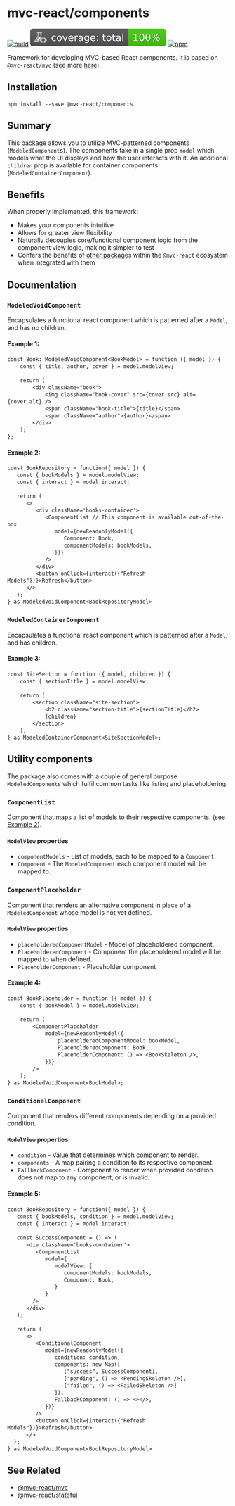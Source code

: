 # mvc-react/components

[![build](https://github.com/Grod56/mvc-react/actions/workflows/components-build.yml/badge.svg)](https://github.com/Grod56/mvc-react/actions/workflows/components-build.yml) [![coverage](https://raw.githubusercontent.com/Grod56/mvc-react/main/badges/packages/components/coverage-total.svg)](https://github.com/Grod56/mvc-react/actions/workflows/components-coverage.yml) [![npm](https://img.shields.io/npm/v/%40mvc-react%2Fcomponents)](https://www.npmjs.com/package/@mvc-react/components)

Framework for developing MVC-based React components. It is based on `@mvc-react/mvc` (see more [here](https://github.com/Grod56/mvc-react/tree/main/packages/mvc#readme)).

## Installation

```console
npm install --save @mvc-react/components
```

## Summary

This package allows you to utilize MVC-patterned components (`ModeledComponent`s). The components
take in a single prop `model` which models what the UI displays and how the user interacts with it. An additional `children` prop is available for container components (`ModeledContainerComponent`).

## Benefits

When properly implemented, this framework:

-   Makes your components intuitive
-   Allows for greater view flexibility
-   Naturally decouples core/functional component logic from the component view logic,
    making it simpler to test
-   Confers the benefits of [other packages](#see-related) within the `@mvc-react` ecosystem when integrated with them

## Documentation

### `ModeledVoidComponent`

Encapsulates a functional react component which is patterned after a `Model`, and has no children.

#### Example 1:

```tsx
const Book: ModeledVoidComponent<BookModel> = function ({ model }) {
	const { title, author, cover } = model.modelView;

	return (
		<div className="book">
			<img className="book-cover" src={cover.src} alt={cover.alt} />
			<span className="book-title">{title}</span>
			<span className="author">{author}</span>
		</div>
	);
};
```

#### Example 2:

```tsx
const BookRepository = function({ model }) {
   const { bookModels } = model.modelView;
   const { interact } = model.interact;

   return (
      <>
         <div className='books-container'>
            <ComponentList // This component is available out-of-the-box
               model={newReadonlyModel({
                  Component: Book,
                  componentModels: bookModels,
               })}
            />
         </div>
         <button onClick={interact({"Refresh Models"})}>Refresh</button>
      </>
   );
} as ModeledVoidComponent<BookRepositoryModel>
```

### `ModeledContainerComponent`

Encapsulates a functional react component which is patterned after a `Model`, and has children.

#### Example 3:

```tsx
const SiteSection = function ({ model, children }) {
	const { sectionTitle } = model.modelView;

	return (
		<section className="site-section">
			<h2 className="section-title">{sectionTitle}</h2>
			{children}
		</section>
	);
} as ModeledContainerComponent<SiteSectionModel>;
```

## Utility components

The package also comes with a couple of general purpose `ModeledComponents` which fulfil common
tasks like listing and placeholdering.

### `ComponentList`

Component that maps a list of models to their respective components. (see [Example 2](#example-2)).

#### `ModelView` properties

-   `componentModels` - List of models, each to be mapped to a `Component`.
-   `Component` - The `ModeledComponent` each component model will be mapped to.

### `ComponentPlaceholder`

Component that renders an alternative component in place of a `ModeledComponent` whose model
is not yet defined.

#### `ModelView` properties

-   `placeholderedComponentModel` - Model of placeholdered component.
-   `PlaceholderedComponent` - Component the placeholdered model will be mapped to when defined.
-   `PlaceholderComponent` - Placeholder component

#### Example 4:

```tsx
const BookPlaceholder = function ({ model }) {
	const { bookModel } = model.modelView;

	return (
		<ComponentPlaceholder
			model={newReadonlyModel({
				placeholderedComponentModel: bookModel,
				PlaceholderedComponent: Book,
				PlaceholderComponent: () => <BookSkeleton />,
			})}
		/>
	);
} as ModeledVoidComponent<BookModel>;
```

### `ConditionalComponent`

Component that renders different components depending on a provided condition.

#### `ModelView` properties

-   `condition` - Value that determines which component to render.
-   `components` - A map pairing a condition to its respective component.
-   `FallbackComponent` - Component to render when provided condition does not map to
    any component, or is invalid.

#### Example 5:

```tsx
const BookRepository = function({ model }) {
   const { bookModels, condition } = model.modelView;
   const { interact } = model.interact;

   const SuccessComponent = () => (
      <div className='books-container'>
         <ComponentList
            model={
               modelView: {
                  componentModels: bookModels,
                  Component: Book,
               }
            }
        />
      </div>
   );

   return (
      <>
         <ConditionalComponent
            model={newReadonlyModel({
               condition: condition,
               components: new Map([
                  ["success", SuccessComponent],
                  ["pending", () => <PendingSkeleton />],
                  ["failed", () => <FailedSkeleton />]
               ]),
               FallbackComponent: () => <></>,
            })}
         />
         <button onClick={interact({"Refresh Models"})}>Refresh</button>
      </>
  );
} as ModeledVoidComponent<BookRepositoryModel>
```

## See Related

-   [@mvc-react/mvc](https://github.com/Grod56/mvc-react/tree/main/packages/mvc#readme)
-   [@mvc-react/stateful](https://github.com/Grod56/mvc-react/tree/main/packages/stateful#readme)
